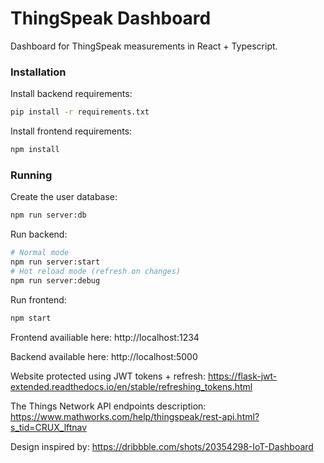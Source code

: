 # ThingSpeak Dashboard

Dashboard for ThingSpeak measurements in React + Typescript.

### Installation

Install backend requirements:
```bash
pip install -r requirements.txt
```

Install frontend requirements:
```bash
npm install
```

### Running

Create the user database:
```bash
npm run server:db
```

Run backend:
```bash
# Normal mode
npm run server:start
# Hot reload mode (refresh on changes)
npm run server:debug
```

Run frontend:
```bash
npm start
```

Frontend availiable here: http://localhost:1234

Backend available here: http://localhost:5000

Website protected using JWT tokens + refresh: https://flask-jwt-extended.readthedocs.io/en/stable/refreshing_tokens.html

The Things Network API endpoints description:
https://www.mathworks.com/help/thingspeak/rest-api.html?s_tid=CRUX_lftnav

Design inspired by:
https://dribbble.com/shots/20354298-IoT-Dashboard
